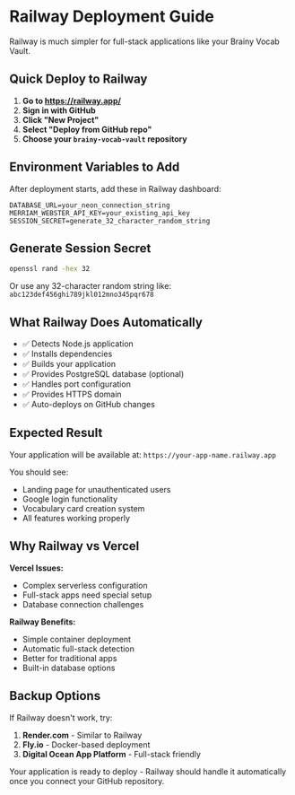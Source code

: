 # Railway Deployment Guide

Railway is much simpler for full-stack applications like your Brainy Vocab Vault.

## Quick Deploy to Railway

1. **Go to https://railway.app/**
2. **Sign in with GitHub**
3. **Click "New Project"**
4. **Select "Deploy from GitHub repo"**
5. **Choose your `brainy-vocab-vault` repository**

## Environment Variables to Add

After deployment starts, add these in Railway dashboard:

```
DATABASE_URL=your_neon_connection_string
MERRIAM_WEBSTER_API_KEY=your_existing_api_key
SESSION_SECRET=generate_32_character_random_string
```

## Generate Session Secret
```bash
openssl rand -hex 32
```
Or use any 32-character random string like: `abc123def456ghi789jkl012mno345pqr678`

## What Railway Does Automatically

- ✅ Detects Node.js application
- ✅ Installs dependencies
- ✅ Builds your application
- ✅ Provides PostgreSQL database (optional)
- ✅ Handles port configuration
- ✅ Provides HTTPS domain
- ✅ Auto-deploys on GitHub changes

## Expected Result

Your application will be available at:
`https://your-app-name.railway.app`

You should see:
- Landing page for unauthenticated users
- Google login functionality
- Vocabulary card creation system
- All features working properly

## Why Railway vs Vercel

**Vercel Issues:**
- Complex serverless configuration
- Full-stack apps need special setup
- Database connection challenges

**Railway Benefits:**
- Simple container deployment
- Automatic full-stack detection
- Better for traditional apps
- Built-in database options

## Backup Options

If Railway doesn't work, try:
1. **Render.com** - Similar to Railway
2. **Fly.io** - Docker-based deployment
3. **Digital Ocean App Platform** - Full-stack friendly

Your application is ready to deploy - Railway should handle it automatically once you connect your GitHub repository.